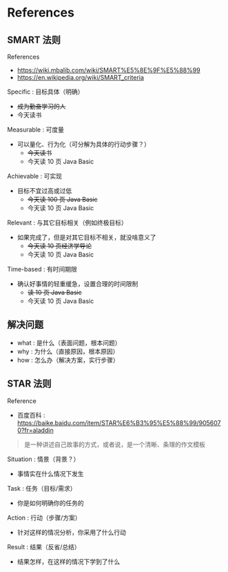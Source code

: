 # References

## SMART 法则

References

- https://wiki.mbalib.com/wiki/SMART%E5%8E%9F%E5%88%99
- https://en.wikipedia.org/wiki/SMART_criteria

Specific : 目标具体（明确）

- ~~成为勤奋学习的人~~
- 今天读书

Measurable : 可度量

- 可以量化、行为化（可分解为具体的行动步骤？）
    - ~~今天读书~~
    - 今天读 10 页 Java Basic

Achievable : 可实现

- 目标不宜过高或过低
    - ~~今天读 100 页 Java Basic~~
    - 今天读 10 页 Java Basic

Relevant : 与其它目标相关（例如终极目标）

- 如果完成了，但是对其它目标不相关，就没啥意义了
    - ~~今天读 10 页经济学导论~~
    - 今天读 10 页 Java Basic

Time-based : 有时间期限

- 确认好事情的轻重缓急，设置合理的时间限制
    - ~~读 10 页 Java Basic~~
    - 今天读 10 页 Java Basic

## 解决问题

- what : 是什么（表面问题，根本问题）
- why : 为什么（直接原因，根本原因）
- how : 怎么办（解决方案，实行步骤）

## STAR 法则

Reference

- 百度百科 :  https://baike.baidu.com/item/STAR%E6%B3%95%E5%88%99/9056070?fr=aladdin

> 是一种讲述自己故事的方式，或者说，是一个清晰、条理的作文模板

Situation : 情景（背景？）

- 事情实在什么情况下发生

Task : 任务（目标/需求）

- 你是如何明确你的任务的

Action : 行动（步骤/方案）

- 针对这样的情况分析，你采用了什么行动

Result : 结果（反省/总结）

- 结果怎样，在这样的情况下学到了什么
